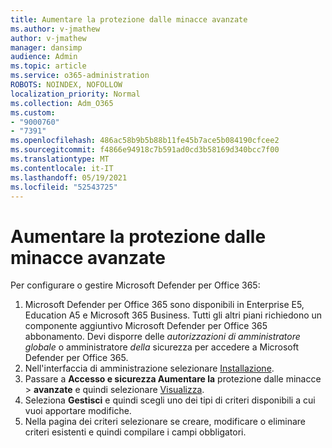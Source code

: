 ```yaml
---
title: Aumentare la protezione dalle minacce avanzate
ms.author: v-jmathew
author: v-jmathew
manager: dansimp
audience: Admin
ms.topic: article
ms.service: o365-administration
ROBOTS: NOINDEX, NOFOLLOW
localization_priority: Normal
ms.collection: Adm_O365
ms.custom:
- "9000760"
- "7391"
ms.openlocfilehash: 486ac58b9b5b88b11fe45b7ace5b084190cfcee2
ms.sourcegitcommit: f4866e94918c7b591ad0cd3b58169d340bcc7f00
ms.translationtype: MT
ms.contentlocale: it-IT
ms.lasthandoff: 05/19/2021
ms.locfileid: "52543725"
---
```

# <a name="increase-protection-from-advanced-threats"></a>Aumentare la protezione dalle minacce avanzate

Per configurare o gestire Microsoft Defender per Office 365:

1. Microsoft Defender per Office 365 sono disponibili in Enterprise E5, Education A5 e Microsoft 365 Business. Tutti gli altri piani richiedono un componente aggiuntivo Microsoft Defender per Office 365 abbonamento. Devi disporre delle *autorizzazioni di amministratore globale* o amministratore *della* sicurezza per accedere a Microsoft Defender per Office 365.
2. Nell'interfaccia di amministrazione selezionare [Installazione](https://go.microsoft.com/fwlink/p/?linkid=2075721).
3. Passare a **Accesso e sicurezza Aumentare la** protezione dalle minacce  >  **avanzate** e quindi selezionare [Visualizza](https://go.microsoft.com/fwlink/?linkid=2109302).
4. Seleziona **Gestisci** e quindi scegli uno dei tipi di criteri disponibili a cui vuoi apportare modifiche.
5. Nella pagina dei criteri selezionare se creare, modificare o eliminare criteri esistenti e quindi compilare i campi obbligatori.
